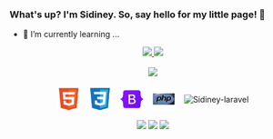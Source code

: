 ### What's up? I'm Sidiney. So, say hello for my little page! 👋


- 🌱 I’m currently learning ...


<div align="center">
  <a href="https://github.com/Sidiney-Souza">
  <img height="160em" src="https://github-readme-stats.vercel.app/api?username=Sidiney-Souza&show_icons=true&theme=midnight-purple&include_all_commits=true&count_private=true"/>
  <img height="160em" src="https://github-readme-stats.vercel.app/api/top-langs/?username=Sidiney-Souza&layout=compact&langs_count=7&theme=midnight-purple"/>
</div>
  
<br>
  
<div align="center">
 <img height="160em" src="https://github-readme-streak-stats.herokuapp.com/?user=Sidiney-Souza&theme=dark&background=000000"/>
</div>

<div align="center">
  <div style="display: inline-block"><br>
    <img align="center" alt="Sidiney-HTML" height="40" width="40" src="https://raw.githubusercontent.com/devicons/devicon/master/icons/html5/html5-original.svg">&nbsp&nbsp&nbsp
    <img align="center" alt="Sidiney-CSS" height="40" width="40" src="https://raw.githubusercontent.com/devicons/devicon/master/icons/css3/css3-original.svg">&nbsp&nbsp&nbsp
    <img align="center" alt="Sidiney-bootstrap" height="40" width="40" src="https://raw.githubusercontent.com/devicons/devicon/master/icons/bootstrap/bootstrap-original.svg">&nbsp&nbsp&nbsp
    <img align="center" alt="Sidiney-php" height="40" width="40" src="https://raw.githubusercontent.com/devicons/devicon/master/icons/php/php-original.svg">&nbsp&nbsp&nbsp
    <img align="center" alt="Sidiney-laravel" height="40" width="40" src="https://upload.wikimedia.org/wikipedia/commons/9/9a/Laravel.svg" />
  </div>
  <br>
  <br>
  
  
  
<div> 
  <a href="https://www.youtube.com/channel/UCmNuUlGagll8_BLM6OE66iw" target="_blank"><img src="https://img.shields.io/badge/YouTube-FF0000?style=for-the-badge&logo=youtube&logoColor=white" target="_blank"></a>
  <a href="https://www.instagram.com/sidiney_souza.1/" target="_blank"><img src="https://img.shields.io/badge/-Instagram-%23E4405F?style=for-the-badge&logo=instagram&logoColor=white" target="_blank"></a>
  <a href="https://www.linkedin.com/in/sidiney-barbosa-de-souza-194159235/" target="_blank"><img src="https://img.shields.io/badge/-LinkedIn-%230077B5?style=for-the-badge&logo=linkedin&logoColor=white" target="_blank"></a> 
  
</div>



</div>

